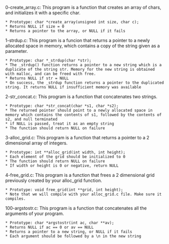 0-create_array.c: This program is a function that creates an array of chars, and initializes it with a specific char.

	* Prototype: char *create_array(unsigned int size, char c);
	* Returns NULL if size = 0
	* Returns a pointer to the array, or NULL if it fails

1-strdup.c: This program is a funcion that returns a pointer to a newly allocated space in memory, which contains a copy of the string given as a parameter.

	* Prototype: char *_strdup(char *str);
	* The _strdup() function returns a pointer to a new string which is a duplicate of the string str. Memory for the new string is obtained with malloc, and can be freed with free.
	* Returns NULL if str = NULL
	* On success, the _strdup function returns a pointer to the duplicated string. It returns NULL if insufficient memory was available

2-str_concat.c: This program is a function that concatenates two strings.

	* Prototype: char *str_concat(char *s1, char *s2);
	* The returned pointer should point to a newly allocated space in memory which contains the contents of s1, followed by the contents of s2, and null terminated
	* if NULL is passed, treat it as an empty string
	* The function should return NULL on failure

3-alloc_grid.c: This program is a function that returns a pointer to a 2 dimensional array of integers.

	* Prototype: int **alloc_grid(int width, int height);
	* Each element of the grid should be initialized to 0
	* The function should return NULL on failure
	* If width or height is 0 or negative, return NULL

4-free_grid.c: This program is a function that frees a 2 dimensional grid previously created by your alloc_grid function.

	* Prototype: void free_grid(int **grid, int height);
	* Note that we will compile with your alloc_grid.c file. Make sure it compiles.

100-argstostr.c: This program is a function that concatenates all the arguments of your program.

	* Prototype: char *argstostr(int ac, char **av);
	* Returns NULL if ac == 0 or av == NULL
	* Returns a pointer to a new string, or NULL if it fails
	* Each argument should be followed by a \n in the new string
